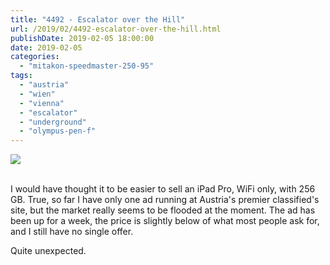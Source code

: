 ```yaml
---
title: "4492 - Escalator over the Hill"
url: /2019/02/4492-escalator-over-the-hill.html
publishDate: 2019-02-05 18:00:00
date: 2019-02-05
categories: 
  - "mitakon-speedmaster-250-95"
tags: 
  - "austria"
  - "wien"
  - "vienna"
  - "escalator"
  - "underground"
  - "olympus-pen-f"
---
```

<div class="container">
<div class="center"><a target="_blank" href="https://d25zfm9zpd7gm5.cloudfront.net/1200x1200/2017/20171113_005406_lr.jpg"><img class="webfeedsFeaturedVisual" src="https://d25zfm9zpd7gm5.cloudfront.net/0600x0600/2017/20171113_005406_lr.jpg" /></a></div>
</div>
<br />

I would have thought it to be easier to sell an iPad Pro, WiFi only,
with 256 GB. True, so far I have only one ad running at Austria's
premier classified's site, but the market really seems to be flooded
at the moment. The ad has been up for a week, the price is slightly
below of what most people ask for, and I still have no single offer.

Quite unexpected.